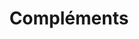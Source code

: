 ---
layout: default
title: Compléments
# mettre "has_children: true" dans le yml de la page du niveau supérieur
parent: Semestre 2 – Leçon 7
has_children: true
nav_order: 5
published: true
---